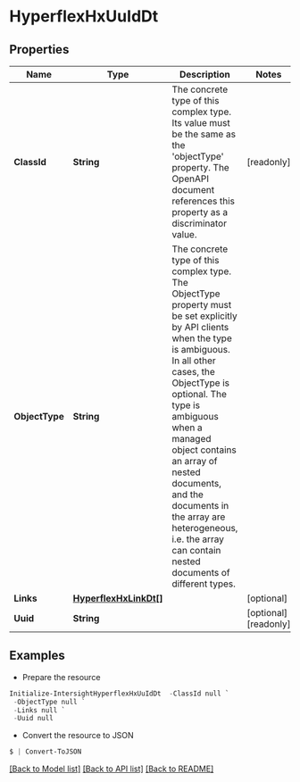 # HyperflexHxUuIdDt
## Properties

Name | Type | Description | Notes
------------ | ------------- | ------------- | -------------
**ClassId** | **String** | The concrete type of this complex type. Its value must be the same as the &#39;objectType&#39; property. The OpenAPI document references this property as a discriminator value. | [readonly] 
**ObjectType** | **String** | The concrete type of this complex type. The ObjectType property must be set explicitly by API clients when the type is ambiguous. In all other cases, the  ObjectType is optional.  The type is ambiguous when a managed object contains an array of nested documents, and the documents in the array are heterogeneous, i.e. the array can contain nested documents of different types. | 
**Links** | [**HyperflexHxLinkDt[]**](HyperflexHxLinkDt.md) |  | [optional] 
**Uuid** | **String** |  | [optional] [readonly] 

## Examples

- Prepare the resource
```powershell
Initialize-IntersightHyperflexHxUuIdDt  -ClassId null `
 -ObjectType null `
 -Links null `
 -Uuid null
```

- Convert the resource to JSON
```powershell
$ | Convert-ToJSON
```

[[Back to Model list]](../README.md#documentation-for-models) [[Back to API list]](../README.md#documentation-for-api-endpoints) [[Back to README]](../README.md)

